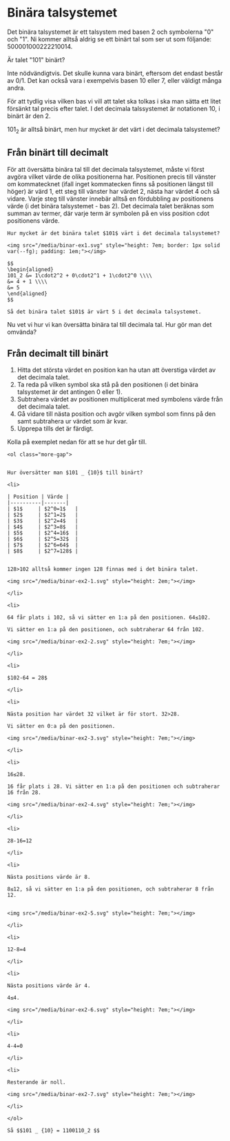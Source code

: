 <style>

</style>

# Binära talsystemet

Det binära talsystemet är ett talsystem med basen 2 och symbolerna "0" och "1".
Ni kommer alltså aldrig se ett binärt tal som ser ut som följande: 500001000222210014.

Är talet "101" binärt?

Inte nödvändigtvis. Det skulle kunna vara binärt, eftersom det endast består av 0/1. Det kan också vara i exempelvis basen 10 eller 7, eller väldigt många andra. 

För att tydlig visa vilken bas vi vill att talet ska tolkas i ska man sätta ett litet försänkt tal precis efter talet. I det decimala talssystemet är notationen 10, i binärt är den 2. 

$101_2$ är alltså binärt, men hur mycket är det värt i det decimala talsystemet?

## Från binärt till decimalt

För att översätta binära tal till det decimala talsystemet, måste vi först avgöra vilket värde de olika positionerna har. Positionen precis till vänster om kommatecknet (ifall inget kommatecken finns så positionen längst till höger) är värd 1, ett steg till vänster har värdet 2, nästa har värdet 4 och så vidare. Varje steg till vänster innebär alltså en fördubbling av positionens värde (i det binära talsystemet - bas 2). Det decimala talet beräknas som summan av termer, där varje term är symbolen på en viss position cdot positionens värde. 

```admonish example title="Binärt till decimalt"
Hur mycket är det binära talet $101$ värt i det decimala talsystemet?

<img src="/media/binar-ex1.svg" style="height: 7em; border: 1px solid var(--fg); padding: 1em;"></img>

$$
\begin{aligned}
101_2 &= 1\cdot2^2 + 0\cdot2^1 + 1\cdot2^0 \\\\
&= 4 + 1 \\\\
&= 5
\end{aligned}
$$

Så det binära talet $101$ är värt 5 i det decimala talsystemet.
```

Nu vet vi hur vi kan översätta binära tal till decimala tal. Hur gör man det omvända?

## Från decimalt till binärt


1. Hitta det största värdet en position kan ha utan att överstiga värdet av det decimala talet.
1. Ta reda på vilken symbol ska stå på den positionen (i det binära talsystemet är det antingen 0 eller 1).
1. Subtrahera värdet av positionen multiplicerat med symbolens värde från det decimala talet.
1. Gå vidare till nästa position och avgör vilken symbol som finns på den samt subtrahera ur värdet som är kvar.
1. Upprepa tills det är färdigt.

Kolla på exemplet nedan för att se hur det går till.

```admonish example title="Decimalt till binärt"
<ol class="more-gap">


Hur översätter man $101 _ {10}$ till binärt?

<li>

| Position | Värde |
|----------|-------|
| $1$     | $2^0=1$   |
| $2$     | $2^1=2$   |
| $3$     | $2^2=4$   |
| $4$     | $2^3=8$   |
| $5$     | $2^4=16$  |
| $6$     | $2^5=32$  |
| $7$     | $2^6=64$  |
| $8$     | $2^7=128$ |


128>102 alltså kommer ingen 128 finnas med i det binära talet.

<img src="/media/binar-ex2-1.svg" style="height: 2em;"></img>

</li>

<li>

64 får plats i 102, så vi sätter en 1:a på den positionen. 64≤102.

Vi sätter en 1:a på den positionen, och subtraherar 64 från 102.

<img src="/media/binar-ex2-2.svg" style="height: 7em;"></img>

</li>

<li>

$102-64 = 28$

</li>

<li>

Nästa position har värdet 32 vilket är för stort. 32>28.

Vi sätter en 0:a på den positionen.

<img src="/media/binar-ex2-3.svg" style="height: 7em;"></img>

</li>

<li>

16≤28.

16 får plats i 28. Vi sätter en 1:a på den positionen och subtraherar 16 från 28.

<img src="/media/binar-ex2-4.svg" style="height: 7em;"></img>

</li>

<li>

28-16=12

</li>

<li>

Nästa positions värde är 8. 

8≤12, så vi sätter en 1:a på den positionen, och subtraherar 8 från 12.


<img src="/media/binar-ex2-5.svg" style="height: 7em;"></img>

</li>

<li>

12-8=4

</li>

<li>

Nästa positions värde är 4. 

4≤4.

<img src="/media/binar-ex2-6.svg" style="height: 7em;"></img>

</li>

<li>

4-4=0

</li>

<li>

Resterande är noll. 

<img src="/media/binar-ex2-7.svg" style="height: 7em;"></img>

</li>

</ol>

Så $$101 _ {10} = 1100110_2 $$
```


```
